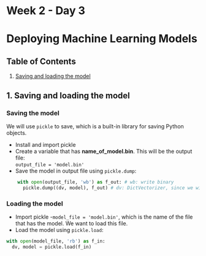 # Week 2 - Day 3

# Deploying Machine Learning Models

## Table of Contents

<ol>
  <li><a href="#1-saving-and-loading-the-model">Saving and loading the model</a></li>
</ol>

## 1. Saving and loading the model

### Saving the model
We will use `pickle` to save, which is a built-in library for saving Python objects.
- Install and import pickle
- Create a variable that has **name_of_model.bin**. This will be the output file: <br> `output_file = 'model.bin'`
- Save the model in output file using `pickle.dump`:
```python
    with open(output_file, 'wb') as f_out: # wb: write binary
      pickle.dump((dv, model), f_out) # dv: DictVectorizer, since we will need it in this model
```

### Loading the model
- Import pickle
-`model_file = 'model.bin'`, which is the name of the file that has the model. We want to load this file.
- Load the model using `pickle.load`:
``` python
with open(model_file, 'rb') as f_in:
  dv, model = pickle.load(f_in)
```

